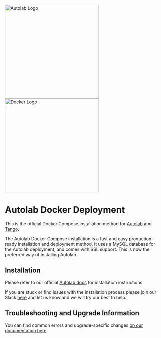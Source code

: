 <p float="left">
  <img src="images/autolab_banner.svg" alt="Autolab Logo" width="300"/>
  <img src="images/docker-logo.png" alt="Docker Logo" width="300"/>
</p>


# Autolab Docker Deployment
This is the official Docker Compose installation method for [Autolab](https://github.com/autolab/Autolab/) and [Tango](https://github.com/autolab/Tango/).

The Autolab Docker Compose installation is a fast and easy production-ready installation and deployment method. It uses a MySQL database for the Autolab deployment, and comes with SSL support. This is now the preferred way of installing Autolab. 

## Installation
Please refer to our official [Autolab docs](https://docs.autolabproject.com/installation/docker-compose/) for installation instructions.

If you are stuck or find issues with the installation process please join our Slack [here](https://autolab-slack.herokuapp.com/) and let us know and we will try our best to help. 

## Troubleshooting and Upgrade Information
You can find common errors and upgrade-specific changes [on our documentation here](https://docs.autolabproject.com/installation/docker-compose/#troubleshooting)
